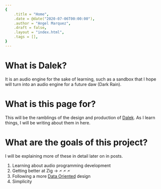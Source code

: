 ```yaml
---
{
    .title = "Home",
    .date = @date("2020-07-06T00:00:00"),
    .author = "Angel Marquez",
    .draft = false,
    .layout = "index.html",
    .tags = [],
}  
--- 
```


# What is Dalek?
It is an audio engine for the sake of learning, such as a sandbox that I hope will turn into an audio engine for a future daw (Dark Rain).

# What is this page for?
This will be the ramblings of the design and production of [Dalek](https://github.com/furioncycle/dalek/). As I learn things, I will be writing about them in here.

# What are the goals of this project?

I will be explaining more of these in detail later on in posts. 

1. Learning about audio programming development
1. Getting better at Zig -> &#128498; &#128498; &#128498;
1. Following a more [Data Oriented](https://vimeo.com/649009599) design
1. Simplicity
